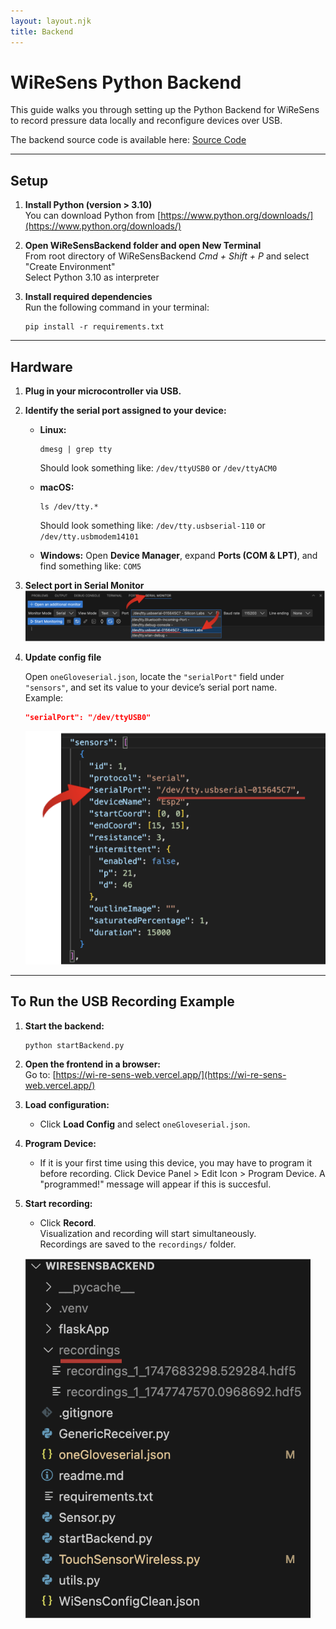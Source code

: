 ```yaml
---
layout: layout.njk
title: Backend
---
```


# WiReSens Python Backend

This guide walks you through setting up the Python Backend for WiReSens to record pressure data locally and reconfigure devices over USB. 

The backend source code is available here: [Source Code](./assets/WiReSensBackend-main.zip)

---

## Setup

1. **Install Python (version > 3.10)**  
   You can download Python from [https://www.python.org/downloads/](https://www.python.org/downloads/)

2. **Open WiReSensBackend folder and open New Terminal**  
   From root directory of WiReSensBackend *Cmd + Shift + P* and select "Create Environment"  
   Select Python 3.10 as interpreter

3. **Install required dependencies**  
   Run the following command in your terminal:

   ```
   pip install -r requirements.txt
   ```

---

## Hardware

1. **Plug in your microcontroller via USB.**

2. **Identify the serial port assigned to your device:**

   - **Linux:**

     ```
     dmesg | grep tty
     ```

     Should look something like: `/dev/ttyUSB0` or `/dev/ttyACM0`

   - **macOS:**

     ```
     ls /dev/tty.*
     ```

     Should look something like: `/dev/tty.usbserial-110` or `/dev/tty.usbmodem14101`

   - **Windows:**
     Open **Device Manager**, expand **Ports (COM & LPT)**, and find something like: `COM5`

3. **Select port in Serial Monitor**
   ![upload](./assets/serial_select.png)

4. **Update config file**

   Open `oneGloveserial.json`, locate the `"serialPort"` field under `"sensors"`, and set its value to your device’s serial port name.  
   Example:

   ```json
   "serialPort": "/dev/ttyUSB0"
   ```

   ![upload](./assets/SerialPort_Rename.png)

---

## To Run the USB Recording Example

1. **Start the backend:**

   ```
   python startBackend.py
   ```

2. **Open the frontend in a browser:**  
   Go to: [https://wi-re-sens-web.vercel.app/](https://wi-re-sens-web.vercel.app/)

3. **Load configuration:**

   - Click **Load Config** and select `oneGloveserial.json`.

4. **Program Device:**

   - If it is your first time using this device, you may have to program it before recording. Click Device Panel > Edit Icon > Program Device. A "programmed!" message will appear if this is succesful.

5. **Start recording:**
   - Click **Record**.  
     Visualization and recording will start simultaneously.  
     Recordings are saved to the `recordings/` folder.  

   ![upload](./assets/recordings_folder.png)
